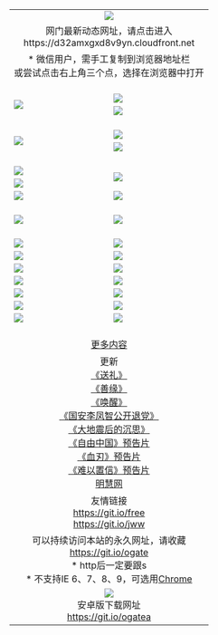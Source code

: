 ﻿<table>
  <tr></tr>
  <tr><td colspan=2 align=center><img src="https://cloud.githubusercontent.com/assets/11880933/13434984/f430fae2-e012-11e5-814f-c2df1e82b247.jpg" /></td></tr>
  <tr><td colspan=2 align=center>网门最新动态网址，请点击进入
<br>https://d32amxgxd8v9yn.cloudfront.net
    </td>
  </tr>
  <tr>
    <td colspan=2 align=center>* 微信用户，需手工复制到浏览器地址栏<br>或尝试点击右上角三个点，选择在浏览器中打开
    <!--br>* IE6打开动态网址须在选项中勾选TLS 1.0--></td>
  </tr>
  <tr height="20">
  <tr>
    <td rowspan=2><a href="https://d32amxgxd8v9yn.cloudfront.net/ogUP.aspx?name=11DKC.mp4&list=11DKC" target="_blank"><img src="https://d32amxgxd8v9yn.cloudfront.net/Up/11DKC1.jpg" /></a></td> 
    <td><div><a href="https://d32amxgxd8v9yn.cloudfront.net/ogUP.aspx?name=LRWS.mp4&list=LRWS" target="_blank"><img src="https://d32amxgxd8v9yn.cloudfront.net/Up/LRWS.jpg" /></a></td>
   </tr>
  <tr>
    <td><a href="https://d32amxgxd8v9yn.cloudfront.net/ogNiceVedio.aspx" target="_blank"><img src="https://d32amxgxd8v9yn.cloudfront.net/Up/11TGKDY.jpg" /></a></td>
  </tr>
  <tr height="20">
  <tr>
    <td rowspan=2><a href="https://d32amxgxd8v9yn.cloudfront.net/ogUP.aspx?name=4EE/DJ.mp4&list=4EEDJ" target="_blank"><img src="https://d32amxgxd8v9yn.cloudfront.net/Up/4EE/DJ140.jpg"/></a></td>
    <td><a href="https://d32amxgxd8v9yn.cloudfront.net/ogUP.aspx?name=4EE/ZG.mp4&list=4EEZG" target="_blank"><img src="https://d32amxgxd8v9yn.cloudfront.net/Up/4EE/ZG0.jpg"/></a></td>
    <!--td><a href="https://d32amxgxd8v9yn.cloudfront.net/ogUP.aspx?name=4EE/QQ.mp4&list=4EEQQ" target="_blank"><img src="https://d32amxgxd8v9yn.cloudfront.net/Up/4EE/QQ0.jpg"/></a></td>
    <td><a href="https://d32amxgxd8v9yn.cloudfront.net/ogUP.aspx?name=4EE/HQ.mp4&list=4EEHQ" target="_blank"><img src="https://d32amxgxd8v9yn.cloudfront.net/Up/4EE/HQ0.jpg"/></a></td-->
  </tr>
  <tr>
    <td><a href="https://d32amxgxd8v9yn.cloudfront.net/onCO.aspx?list=XWPL&mode=m" target="_blank"><img src="https://d32amxgxd8v9yn.cloudfront.net/Up/0WZTT.jpg" /></a></td> 
  </tr>
  <tr height="20">
  <tr>
    <td><a href="https://d32amxgxd8v9yn.cloudfront.net/ogUP.aspx?name=JQR.mp4&count=2" target="_blank"><img src="https://d32amxgxd8v9yn.cloudfront.net/Up/JQR.jpg" /></a></td>   
    <td rowspan=2><a href="https://d32amxgxd8v9yn.cloudfront.net/ogUP.aspx?name=JP.mp4&count=9" target="_blank"><img src="https://d32amxgxd8v9yn.cloudfront.net/Up/JP.jpg" /></td>
  </tr>
  <tr>
    <td><a href="https://d32amxgxd8v9yn.cloudfront.net/ogUP.aspx?name=WH.mp4" target="_blank"><img src="https://d32amxgxd8v9yn.cloudfront.net/Up/WH.jpg" /></a></td>
  </tr>
  <tr>
    <td><a href="https://d32amxgxd8v9yn.cloudfront.net/ogUP.aspx?name=SSZJ.mp4&list=SSZJ" target="_blank"><img src="https://d32amxgxd8v9yn.cloudfront.net/Up/SSZJ.jpg" /></a></td>
    <td><a href="https://d32amxgxd8v9yn.cloudfront.net/ogUP.aspx?name=WLSH.mp4&count=2" target="_blank"><img src="https://d32amxgxd8v9yn.cloudfront.net/Up/WLSH.jpg" /></a</td>
  </tr>
  <tr height="20">
  <tr>
    <td><a href="https://d32amxgxd8v9yn.cloudfront.net/ogUP.aspx?name=ZY.mp4&count=2015|16" target="_blank"><img src="https://d32amxgxd8v9yn.cloudfront.net/Up/ZY.jpg" /></a</td>
    <td><a href="https://d32amxgxd8v9yn.cloudfront.net/ogUP.aspx?name=XTFY.mp4&count=B|2,A|24" target="_blank"><img src="https://d32amxgxd8v9yn.cloudfront.net/Up/XTFY.jpg" /></a></td>
  </tr>
  <tr height="20">
  </tr>
  <!--tr>
    <td><a href="https://d32amxgxd8v9yn.cloudfront.net/ogUP.aspx?name=4EE/GX.mp4&list=4EEGX" target="_blank"><img src="https://d32amxgxd8v9yn.cloudfront.net/Up/4EE/GX0.jpg"/></a></td>
    <td><a href="https://d32amxgxd8v9yn.cloudfront.net/ogUP.aspx?name=4EE/HD.mp4&list=4EEHD" target="_blank"><img src="https://d32amxgxd8v9yn.cloudfront.net/Up/4EE/HD0.jpg"/></a></td>
  </tr>
  <tr>
    <td><a href="https://d32amxgxd8v9yn.cloudfront.net/ogUP.aspx?name=4EE/TX.mp4&list=4EETX" target="_blank"><img src="https://d32amxgxd8v9yn.cloudfront.net/Up/4EE/TX0.jpg"/></a></td>
    <td><a href="https://d32amxgxd8v9yn.cloudfront.net/ogUP.aspx?name=4EE/WZ.mp4&list=4EEWZ" target="_blank"><img src="https://d32amxgxd8v9yn.cloudfront.net/Up/4EE/WZ0.jpg"/></a></td>
  </tr-->
  <tr>
    <td><a href="https://d32amxgxd8v9yn.cloudfront.net/onUP.aspx?name=https://d1ni6yqhqrtjo7.cloudfront.net/" target="_blank"><img src="https://d32amxgxd8v9yn.cloudfront.net/Up/0DTW.jpg"/></a></td>
    <td><a href="https://d32amxgxd8v9yn.cloudfront.net/onUP.aspx?name=https://d240ns8up8earz.cloudfront.net/acenter/" target="_blank"><img src="https://d32amxgxd8v9yn.cloudfront.net/Up/0TDW.jpg" /></a></td>
  </tr>
  <tr>
    <td><a href="https://d32amxgxd8v9yn.cloudfront.net/onUP.aspx?name=https://d4508d6vomz2p.cloudfront.net/gb/nsc413.htm" target="_blank"><img src="https://d32amxgxd8v9yn.cloudfront.net/Up/0DJY.jpg" /></a></td>
    <td><a href="https://d32amxgxd8v9yn.cloudfront.net/onUP.aspx?name=https://d4apjbhkuxer1.cloudfront.net/xtr/gb/prog204.html" target="_blank"><img src="https://d32amxgxd8v9yn.cloudfront.net/Up/0XTR.jpg" /></a></td>
  </tr>
  <tr>
    <td><a href="https://d32amxgxd8v9yn.cloudfront.net/onUP.aspx?name=https://d3aj00iefsmfgc.cloudfront.net/" target="_blank"><img src="https://d32amxgxd8v9yn.cloudfront.net/Up/0MHW.jpg" /></a></td>
    <td><a href="https://d32amxgxd8v9yn.cloudfront.net/onUP.aspx?name=https://d20wz7qt14x5d2.cloudfront.net/" target="_blank"><img src="https://d32amxgxd8v9yn.cloudfront.net/Up/0ZJW.jpg" /></a></td>
  </tr>
  <tr>
    <td><a href="https://d32amxgxd8v9yn.cloudfront.net/ogUP.aspx?name=0FG.zip" target="_blank"><img src="https://d32amxgxd8v9yn.cloudfront.net/Up/0FG.jpg" /></a></td>
    <td><a href="https://d32amxgxd8v9yn.cloudfront.net/ogUP.aspx?name=0FGA.apk" target="_blank"><img src="https://d32amxgxd8v9yn.cloudfront.net/Up/0FGA.jpg" /></a></td>
  </tr>
  <tr>
    <td><a href="https://d32amxgxd8v9yn.cloudfront.net/ogUP.aspx?name=0U.zip" target="_blank"><img src="https://d32amxgxd8v9yn.cloudfront.net/Up/0U.jpg" /></a></td>
    <td><a href="https://d32amxgxd8v9yn.cloudfront.net/ogUP.aspx?name=0UA.apk" target="_blank"><img src="https://d32amxgxd8v9yn.cloudfront.net/Up/0UA.jpg" /></a></td>
  </tr>
  <tr>
    <td><a href="https://d32amxgxd8v9yn.cloudfront.net/ogUP.aspx?name=0iPPOTV.zip" target="_blank"><img src="https://d32amxgxd8v9yn.cloudfront.net/Up/0iPPOTV.jpg" /></a></td>
    <td><a href="https://d32amxgxd8v9yn.cloudfront.net/ogUP.aspx?name=0iNTD.apk" target="_blank"><img src="https://d32amxgxd8v9yn.cloudfront.net/Up/0iNTD.jpg" /></a></td>
  </tr>
  <!--tr>
    <td><a href="https://d32amxgxd8v9yn.cloudfront.net/ogNice.aspx" target="_blank"><img src="https://d32amxgxd8v9yn.cloudfront.net/Up/0WCYY.jpg" /></a></td>
    <td><a href="https://d32amxgxd8v9yn.cloudfront.net/onCO.aspx?list=XWPL&mode=m" target="_blank"><img src="https://d32amxgxd8v9yn.cloudfront.net/Up/0WZTT.jpg" /></a></td> 
  </tr-->
  <tr>
    <td><a href="https://d32amxgxd8v9yn.cloudfront.net/ogDY.aspx" target="_blank"><img src="https://d32amxgxd8v9yn.cloudfront.net/Up/0FK.jpg" /></a></td>
    <td><a href="https://d32amxgxd8v9yn.cloudfront.net/ogST.aspx" target="_blank"><img src="https://d32amxgxd8v9yn.cloudfront.net/Up/0ST.jpg" /></a></td> 
  </tr>
  <tr height="20">
  <tr>
    <td colspan=2 align=center><a href="https://d32amxgxd8v9yn.cloudfront.net/ogNice.aspx">更多内容</a>
    </td>
  </tr>
  <tr>
    <td colspan=2 align=center>更新<br>
      <a href="https://d32amxgxd8v9yn.cloudfront.net/ogUP.aspx?name=4ESL.mp4" target="_blank">《送礼》</a><br>
      <a href="https://d32amxgxd8v9yn.cloudfront.net/ogUP.aspx?name=4ESY.mp4" target="_blank">《善缘》</a><br>
      <a href="https://d32amxgxd8v9yn.cloudfront.net/ogUP.aspx?name=4EHX.mp4" target="_blank">《唤醒》</a><br>
      <a href="https://d32amxgxd8v9yn.cloudfront.net/ogUP.aspx?name=4LFZ.mp4" target="_blank">《国安李凤智公开退党》</a><br>
      <a href="https://d32amxgxd8v9yn.cloudfront.net/ogUP.aspx?name=4DDZHDCS.mp4" target="_blank">《大地震后的沉思》</a><br>
      <a href="https://d32amxgxd8v9yn.cloudfront.net/ogUP.aspx?name=11ZYZG0.mp4" target="_blank">《自由中国》预告片</a><br>
      <a href="https://d32amxgxd8v9yn.cloudfront.net/ogUP.aspx?name=11XR.mp4" target="_blank">《血刃》预告片</a><br>
      <a href="https://d32amxgxd8v9yn.cloudfront.net/ogUP.aspx?name=11NYZX.mp4&count=2" target="_blank">《难以置信》预告片</a><br>
      <a href="https://d32amxgxd8v9yn.cloudfront.net/onUP.aspx?name=https://www.minghui.org/" target="_blank">明慧网</a>
    </td>
  </tr>
  <tr>
    <td colspan=2 align=center>友情链接<br>
      <a href="https://git.io/free" target="_blank">https://git.io/free</a><br>
      <a href="https://git.io/jww" target="_blank">https://git.io/jww</a>
    </td>
  </tr>
  <tr>
    <td colspan=2 align=center>可以持续访问本站的永久网址，请收藏<br/><a href="https://git.io/ogate" target="_blank">https://git.io/ogate</a><br/>* http后一定要跟s<br/>* 不支持IE 6、7、8、9，可选用<a href="https://d32amxgxd8v9yn.cloudfront.net/ogUP.aspx?name=0ChromePortable.zip">Chrome</a></td>
  </tr>
  <tr>
    <td colspan=2 align=center><a href="https://d32amxgxd8v9yn.cloudfront.net/ogUP.aspx?name=0oGate.apk" target="_blank"><img src="https://cloud.githubusercontent.com/assets/11880933/13720399/75e143ee-e842-11e5-9f0a-1421f423c80f.jpg" /></a><br>安卓版下载网址<br><a href="https://git.io/ogatea">https://git.io/ogatea</a></td>
  </tr>
  <!--tr>
    <td colspan=2 align=center>可能失效的动态网址
    </td>
  </tr-->
</table>
